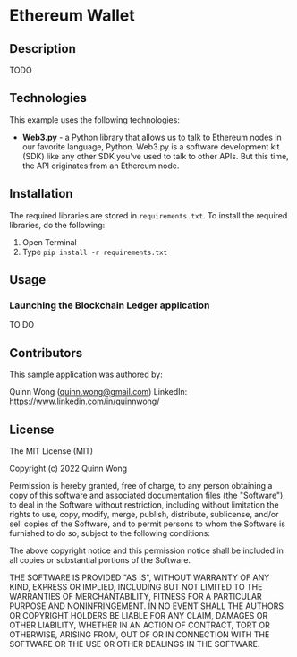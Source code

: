 # Ethereum Wallet

## Description

TODO 

## Technologies

This example uses the following technologies:

- **Web3.py** -  a Python library that allows us to talk to Ethereum nodes in our favorite language, Python. Web3.py is a software development kit (SDK) like any other SDK you've used to talk to other APIs. But this time, the API originates from an Ethereum node.

## Installation

The required libraries are stored in `requirements.txt`. To install the required libraries, do the following:

1. Open Terminal
2. Type `pip install -r requirements.txt`

## Usage

### Launching the Blockchain Ledger application

TO DO


## Contributors

This sample application was authored by:

Quinn Wong (quinn.wong@gmail.com)
LinkedIn: https://www.linkedin.com/in/quinnwong/

## License

The MIT License (MIT)

Copyright (c) 2022 Quinn Wong

Permission is hereby granted, free of charge, to any person obtaining a copy of this software and associated documentation files (the "Software"), to deal in the Software without restriction, including without limitation the rights to use, copy, modify, merge, publish, distribute, sublicense, and/or sell copies of the Software, and to permit persons to whom the Software is furnished to do so, subject to the following conditions:

The above copyright notice and this permission notice shall be included in all copies or substantial portions of the Software.

THE SOFTWARE IS PROVIDED "AS IS", WITHOUT WARRANTY OF ANY KIND, EXPRESS OR IMPLIED, INCLUDING BUT NOT LIMITED TO THE WARRANTIES OF MERCHANTABILITY, FITNESS FOR A PARTICULAR PURPOSE AND NONINFRINGEMENT. IN NO EVENT SHALL THE AUTHORS OR COPYRIGHT HOLDERS BE LIABLE FOR ANY CLAIM, DAMAGES OR OTHER LIABILITY, WHETHER IN AN ACTION OF CONTRACT, TORT OR OTHERWISE, ARISING FROM, OUT OF OR IN CONNECTION WITH THE SOFTWARE OR THE USE OR OTHER DEALINGS IN THE SOFTWARE.
